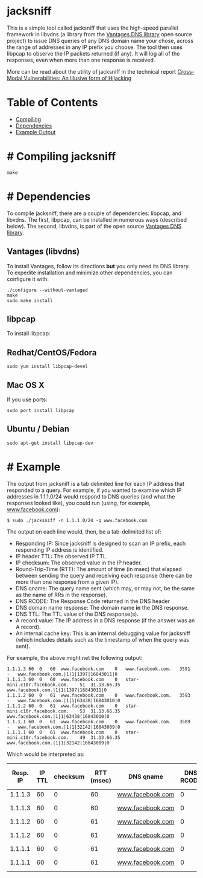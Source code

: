 # jacksniff

This is a simple tool called jacksniff that uses the high-speed parallel framework in libvdns (a library from the [Vantages DNS library](https://gitlab.com/ginipginob/vantages) 
open source project) to issue DNS queries of any DNS domain name your chose, across the range of addresses in any IP prefix you choose. 
The tool then uses libpcap to observe the IP packets returned (if any).  It will log all of the responses, even when more than one response is received.

More can be read about the utility of jacksniff in the technical report [Cross-Modal Vulnerabilities: An Illusive form of Hijacking](https://cs.gmu.edu/~eoster/doc/gfwc-jack.pdf)

# Table of Contents

* [Compiling](#compiling)
* [Dependencies](#dependencies)
* [Example Output](#example)


#<a name="compiling"></a>
Compiling jacksniff
===========

```
make
```

#<a name="dependencies"></a>
Dependencies
======

To compile jacksniff, there are a couple of dependencies: libpcap, and libvdns.
The first, libpcap, can be installed in numerous ways (described below).  The second,
libvdns, is part of the open source [Vantages DNS library](https://gitlab.com/ginipginob/vantages).

## Vantages (libvdns)
To install Vantages, follow its directions **but** you only need its DNS library.  To expedite installation and minimize other
dependencies, you can configure it with:

```
./configure --without-vantaged
make
sudo make install
```

## libpcap
To install libpcap:

Redhat/CentOS/Fedora
----

```
sudo yum install libpcap-devel
```

Mac OS X
---
If you use ports:
```
sudo port install libpcap
```

Ubuntu / Debian
---

```
sudo apt-get install libpcap-dev
```

#<a name="example"></a>
Example
======

The output from jacksniff is a tab delimited line for each IP address that responded to a query.  For example, if you wanted to examine which
IP addresses in 1.1.1.0/24 would respond to DNS queries (and what the responses looked like), you could run (using, for example, www.facebook.com):

```
$ sudo ./jacksniff -n 1.1.1.0/24 -q www.facebook.com
```

The output on each line would, then, be a tab-delimited list of:
* Responding IP: Since jacksniff is designed to scan an IP prefix, each responding IP address is identified.  
* IP header TTL: The observed IP TTL.
* IP checksum: The observed value in the IP header.
* Round-Trip-Time (RTT): The amount of time (in msec) that elapsed between sending the query and receiving each response (there can be more than one response from a given IP).
* DNS qname: The query name sent (which may, or may not, be the same as the name of RRs in the response).
* DNS RCODE: The Response Code returned in the DNS header
* DNS domain name response: The domain name **in** the DNS response.
* DNS TTL: The TTL value of the DNS response(s).
* A record value: The IP address in a DNS response (if the answer was an A record).
* An internal cache key: This is an internal debugging value for jacksniff (which includes details such as the timestamp of when the query was sent).



For example, the above might net the following output:
```
1.1.1.3	60	0	60	www.facebook.com	0	www.facebook.com.	3591	-	www.facebook.com.|1|1|1397|16843011|0
1.1.1.3	60	0	60	www.facebook.com	0	star-mini.c10r.facebook.com.	51	31.13.66.35	www.facebook.com.|1|1|1397|16843011|0
1.1.1.2	60	0	61	www.facebook.com	0	www.facebook.com.	3593	-	www.facebook.com.|1|1|63438|16843010|0
1.1.1.2	60	0	61	www.facebook.com	0	star-mini.c10r.facebook.com.	53	31.13.66.35	www.facebook.com.|1|1|63438|16843010|0
1.1.1.1	60	0	61	www.facebook.com	0	www.facebook.com.	3589	-	www.facebook.com.|1|1|32142|16843009|0
1.1.1.1	60	0	61	www.facebook.com	0	star-mini.c10r.facebook.com.	49	31.13.66.35	www.facebook.com.|1|1|32142|16843009|0
```

Which would be interpreted as:

| Resp. IP | IP TTL | checksum | RTT (msec) | DNS qname | DNS RCODE | DNS response name | DNS TTL | Answer from A record) | an internal cache key |
| --- | --- | --- |--- |--- |--- |--- |--- |--- |--- |
| 1.1.1.3 | 60 | 0 | 60 | www.facebook.com | 0 | www.facebook.com. | 3591 | - | www.facebook.com.\|1\|1\|1397\|16843011\|0
| 1.1.1.3 | 60 | 0 | 60 | www.facebook.com | 0 | star-mini.c10r.facebook.com. | 51 | 31.13.66.35 | www.facebook.com.\|1\|1\|1397\|16843011\|0
| 1.1.1.2 | 60 | 0 | 61 | www.facebook.com | 0 | www.facebook.com. | 3593 | - | www.facebook.com.\|1\|1\|63438\|16843010\|0
| 1.1.1.2 | 60 | 0 | 61 | www.facebook.com | 0 | star-mini.c10r.facebook.com. | 53 | 31.13.66.35 | www.facebook.com.\|1\|1\|63438\|16843010\|0
| 1.1.1.1 | 60 | 0 | 61 | www.facebook.com | 0 | www.facebook.com. | 3589 | - | www.facebook.com.\|1\|1\|32142\|16843009\|0
| 1.1.1.1 | 60 | 0 | 61 | www.facebook.com | 0 | star-mini.c10r.facebook.com. | 49 | 31.13.66.35 | www.facebook.com.\|1\|1\|32142\|16843009\|0
